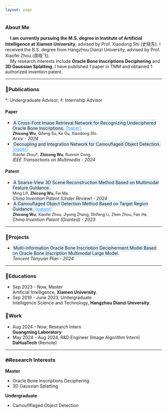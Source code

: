 ```yaml
---
layout: page
---
```


### About Me


&nbsp;&nbsp;&nbsp;&nbsp;**I am currently pursuing the M.S. degree in Institute of Artificial Intelligence at Xiamen University**, advised by Prof. Xiaodong Shi (史晓东). I received the B.S. degree from Hangzhou Dianzi University, advised by Prof. Xiaofei Zhou (周晓飞).<br>&nbsp;&nbsp;&nbsp;&nbsp;My research interests include **Oracle Bone Inscriptions Deciphering** and **3D Gaussian Splatting**. I have published 1 paper in TMM and obtained 1 authorized invention patent.

---

### 📖Publications

†: Undergraduate Advisor; ‡: Internship Advisor

#### Paper

- <span style="background-color: #E3F2FD; padding: 0.2em; border-radius: 4px; word-wrap: overflow-wrap: word-break: break-all;">A Cross-Font Image Retrieval Network for Recognizing Undeciphered Oracle Bone Inscriptions. </span><a href="https://arxiv.org/abs/2409.06381" style="color:#3399FF;">[paper]</a><br><span style="font-size: 0.9em;">**Zhicong Wu**, Qifeng Su, Ke Gu, Xiaodong Shi.</span><br>*Arxiv - 2024*
- <span style="background-color: #E3F2FD; padding: 0.2em; border-radius: 4px; word-wrap: overflow-wrap: word-break: break-all;">Decoupling and Integration Network for Camouflaged Object Detection. </span><a href="https://ieeexplore.ieee.org/abstract/document/10417767" style="color:#3399FF;">[paper]</a><br><span style="font-size: 0.9em;">Xiaofei Zhou†, **Zhicong Wu**, Runmin Cong.</span><br>*IEEE Transactions on Multimedia - 2024*

#### Patent

- <span style="background-color: #E3F2FD; padding: 0.2em; border-radius: 4px; word-wrap: overflow-wrap: word-break: break-all;">A Sparse-View 3D Scene Reconstruction Method Based on Multimodal Feature Guidance. </span><br><span style="font-size: 0.9em;">Ming Li‡, **Zhicong Wu**, Fei Ma.</span><br>*China Invention Patent (Under Review) - 2024*
- <span style="background-color: #E3F2FD; padding: 0.2em; border-radius: 4px; word-wrap: overflow-wrap: word-break: break-all;">A Camouflaged Object Detection Method Based on Target Region Guidance. </span><a href="https://kns.cnki.net/kcms2/article/abstract?v=S5uBaE2M3Od0pWaxuBd1ZhHWGmkbwMQKq9FWyilqiu3SsS9mgr7SkzYPDA_A2FvSJS-yfz0GcpIc7vJQyK9M8M_-AnpHejJOB08_ZKWN3bBDLEuagLH-5aAoRJyjPme2zBiN1vuXdU8=&uniplatform=NZKPT&language=CHS" style="color:#3399FF;">[patent]</a><br><span style="font-size: 0.9em;">**Zhicong Wu**, Xiaofei Zhou, Jiyong Zhang, Shifeng Li, Zhen Zhou, Fan He.</span><br>*China Invention Patent (Granted) - 2023*

***

### 🏹Projects

- <span style="background-color: #E3F2FD; padding: 0.2em; border-radius: 4px; word-wrap: overflow-wrap: word-break: break-all;">Multi-information Oracle Bone Inscription Decipherment Model Based on Oracle Bone Inscription Multimodal Large Model.</span><br>*Tencent Tanyuan Plan - 2024*

---

### 🏫Educations

- Sep 2023 - Now, Master<br>Artificial Intelligence, **Xiamen University**.<br>
- Sep 2019 - June 2023, Undergraduate<br>Intelligence Science and Technology, **Hangzhou Dianzi University**.<br>

### 🌇Work

- Aug 2024 - Now, Research Intern<br>**Guangming Laboratory**
- May 2024 - Aug 2024,  R&D Engineer (Image Algorithm Intern)<br>**DaHuaTech** (Remote)

---

### 🔥Research Interests

**Master**

- Oracle Bone Inscriptions Deciphering
- 3D Gaussian Splatting

**Undergraduate**

- Camouflflaged Object Detection 

